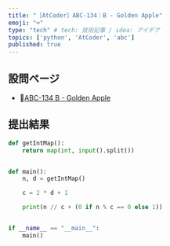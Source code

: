 ```yaml
---
title: "［AtCoder］ABC-134｜B - Golden Apple"
emoji: "⌨️"
type: "tech" # tech: 技術記事 / idea: アイデア
topics: ['python', 'AtCoder', 'abc']
published: true
---
```


## 設問ページ

- 🔗[ABC-134 B - Golden Apple](https://atcoder.jp/contests/abc134/tasks/abc134_b)

## 提出結果

```python
def getIntMap():
    return map(int, input().split())


def main():
    n, d = getIntMap()

    c = 2 * d + 1

    print(n // c + (0 if n % c == 0 else 1))


if __name__ == "__main__":
    main()
```
